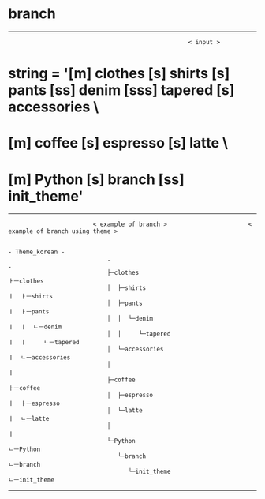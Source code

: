 # branch
***
                                                       < input >  

# string = '[m] clothes [s] shirts [s] pants [ss] denim [sss] tapered [s] accessories \  
#           [m] coffee [s] espresso [s] latte \  
#           [m] Python [s] branch [ss] init_theme'  
              
***

                            < example of branch >                       < example of branch using theme >
                            
                                                                                - Theme_korean -
                                .                                              .                                               
                                ├─clothes                                      ㅏㅡclothes 
                                │  ├─shirts                                    ㅣ  ㅏㅡshirts  
                                │  ├─pants                                     ㅣ  ㅏㅡpants   
                                │  │  └─denim                                  ㅣ  ㅣ  ㄴㅡdenim  
                                │  │     └─tapered                             ㅣ  ㅣ     ㄴㅡtapered   
                                │  └─accessories                               ㅣ  ㄴㅡaccessories   
                                │                                              ㅣ                     
                                ├─coffee                                       ㅏㅡcoffee     
                                │  ├─espresso                                  ㅣ  ㅏㅡespresso    
                                │  └─latte                                     ㅣ  ㄴㅡlatte  
                                │                                              ㅣ          
                                └─Python                                      ㄴㅡPython      
                                   └─branch                                      ㄴㅡbranch       
                                      └─init_theme                                  ㄴㅡinit_theme 

***                                       
                   
